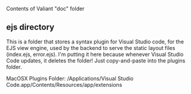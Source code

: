 Contents of Valiant "doc" folder

ejs directory
-------------
This is a folder that stores a syntax plugin for Visual Studio code, for the EJS
view engine, used by the backend to serve the static layout files (index.ejs, error.ejs).  I'm
putting it here because whenever Visual Studio Code updates, it deletes the folder!  Just copy-and-paste
into the plugins folder.

MacOSX Plugins Folder: /Applications/Visual Studio Code.app/Contents/Resources/app/extensions